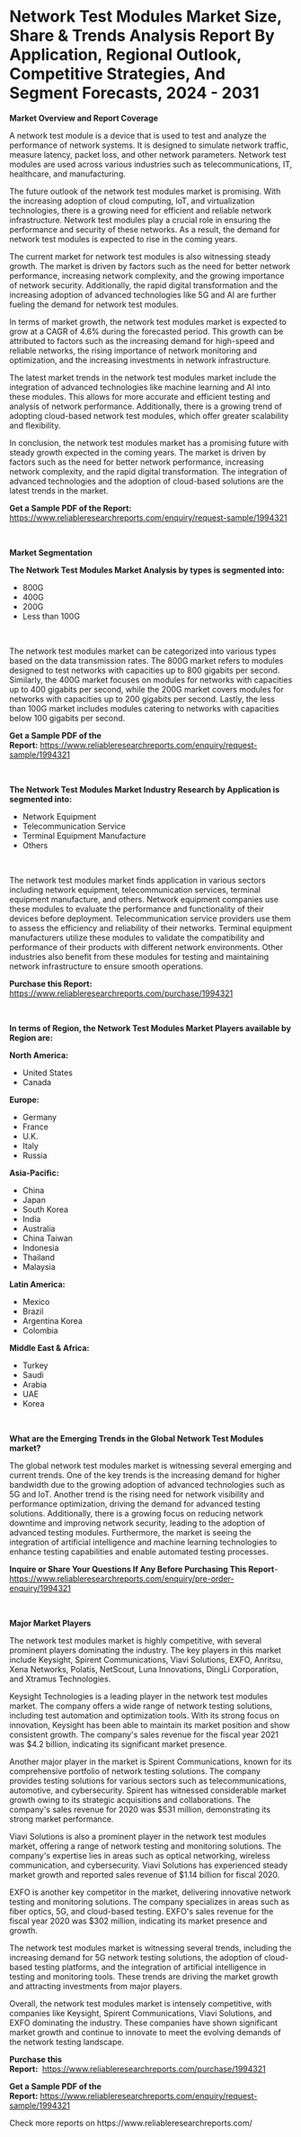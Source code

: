 <p><h1>Network Test Modules Market Size, Share & Trends Analysis Report By Application, Regional Outlook, Competitive Strategies, And Segment Forecasts, 2024 - 2031</h1></p><p><strong>Market Overview and Report Coverage</strong></p>
<p><p>A network test module is a device that is used to test and analyze the performance of network systems. It is designed to simulate network traffic, measure latency, packet loss, and other network parameters. Network test modules are used across various industries such as telecommunications, IT, healthcare, and manufacturing.</p><p>The future outlook of the network test modules market is promising. With the increasing adoption of cloud computing, IoT, and virtualization technologies, there is a growing need for efficient and reliable network infrastructure. Network test modules play a crucial role in ensuring the performance and security of these networks. As a result, the demand for network test modules is expected to rise in the coming years.</p><p>The current market for network test modules is also witnessing steady growth. The market is driven by factors such as the need for better network performance, increasing network complexity, and the growing importance of network security. Additionally, the rapid digital transformation and the increasing adoption of advanced technologies like 5G and AI are further fueling the demand for network test modules.</p><p>In terms of market growth, the network test modules market is expected to grow at a CAGR of 4.6% during the forecasted period. This growth can be attributed to factors such as the increasing demand for high-speed and reliable networks, the rising importance of network monitoring and optimization, and the increasing investments in network infrastructure.</p><p>The latest market trends in the network test modules market include the integration of advanced technologies like machine learning and AI into these modules. This allows for more accurate and efficient testing and analysis of network performance. Additionally, there is a growing trend of adopting cloud-based network test modules, which offer greater scalability and flexibility.</p><p>In conclusion, the network test modules market has a promising future with steady growth expected in the coming years. The market is driven by factors such as the need for better network performance, increasing network complexity, and the rapid digital transformation. The integration of advanced technologies and the adoption of cloud-based solutions are the latest trends in the market.</p></p>
<p><strong>Get a Sample PDF of the Report:</strong> <a href="https://www.reliableresearchreports.com/enquiry/request-sample/1994321">https://www.reliableresearchreports.com/enquiry/request-sample/1994321</a></p>
<p>&nbsp;</p>
<p><strong>Market Segmentation</strong></p>
<p><strong>The Network Test Modules Market Analysis by types is segmented into:</strong></p>
<p><ul><li>800G</li><li>400G</li><li>200G</li><li>Less than 100G</li></ul></p>
<p>&nbsp;</p>
<p><p>The network test modules market can be categorized into various types based on the data transmission rates. The 800G market refers to modules designed to test networks with capacities up to 800 gigabits per second. Similarly, the 400G market focuses on modules for networks with capacities up to 400 gigabits per second, while the 200G market covers modules for networks with capacities up to 200 gigabits per second. Lastly, the less than 100G market includes modules catering to networks with capacities below 100 gigabits per second.</p></p>
<p><strong>Get a Sample PDF of the Report:</strong>&nbsp;<a href="https://www.reliableresearchreports.com/enquiry/request-sample/1994321">https://www.reliableresearchreports.com/enquiry/request-sample/1994321</a></p>
<p>&nbsp;</p>
<p><strong>The Network Test Modules Market Industry Research by Application is segmented into:</strong></p>
<p><ul><li>Network Equipment</li><li>Telecommunication Service</li><li>Terminal Equipment Manufacture</li><li>Others</li></ul></p>
<p>&nbsp;</p>
<p><p>The network test modules market finds application in various sectors including network equipment, telecommunication services, terminal equipment manufacture, and others. Network equipment companies use these modules to evaluate the performance and functionality of their devices before deployment. Telecommunication service providers use them to assess the efficiency and reliability of their networks. Terminal equipment manufacturers utilize these modules to validate the compatibility and performance of their products with different network environments. Other industries also benefit from these modules for testing and maintaining network infrastructure to ensure smooth operations.</p></p>
<p><strong>Purchase this Report:</strong>&nbsp; <a href="https://www.reliableresearchreports.com/purchase/1994321">https://www.reliableresearchreports.com/purchase/1994321</a></p>
<p>&nbsp;</p>
<p><strong>In terms of Region, the Network Test Modules Market Players available by Region are:</strong></p>
<p>
    <p> <strong> North America: </strong>
        <ul>
            <li>United States</li>
            <li>Canada</li>
        </ul>
        </p> 
    <p> <strong> Europe: </strong>
        <ul>
            <li>Germany</li>
            <li>France</li>
            <li>U.K.</li>
            <li>Italy</li>
            <li>Russia</li>
        </ul>
        </p> 
    <p> <strong> Asia-Pacific: </strong>
        <ul>
            <li>China</li>
            <li>Japan</li>
            <li>South Korea</li>
            <li>India</li>
            <li>Australia</li>
            <li>China Taiwan</li>
            <li>Indonesia</li>
            <li>Thailand</li>
            <li>Malaysia</li>
        </ul>
        </p> 
    <p> <strong> Latin America: </strong>
        <ul>
            <li>Mexico</li>
            <li>Brazil</li>
            <li>Argentina Korea</li>
            <li>Colombia</li>
        </ul>
        </p> 
    <p> <strong> Middle East & Africa: </strong>
        <ul>
            <li>Turkey</li>
            <li>Saudi</li>
            <li>Arabia</li>
            <li>UAE</li>
            <li>Korea</li>
        </ul>
    </p>
    </p>
<p>&nbsp;</p>
<p><strong>What are the Emerging Trends in the Global Network Test Modules market?</strong></p>
<p><p>The global network test modules market is witnessing several emerging and current trends. One of the key trends is the increasing demand for higher bandwidth due to the growing adoption of advanced technologies such as 5G and IoT. Another trend is the rising need for network visibility and performance optimization, driving the demand for advanced testing solutions. Additionally, there is a growing focus on reducing network downtime and improving network security, leading to the adoption of advanced testing modules. Furthermore, the market is seeing the integration of artificial intelligence and machine learning technologies to enhance testing capabilities and enable automated testing processes.</p></p>
<p><strong>Inquire or Share Your Questions If Any Before Purchasing This Report</strong>- <a href="https://www.reliableresearchreports.com/enquiry/pre-order-enquiry/1994321">https://www.reliableresearchreports.com/enquiry/pre-order-enquiry/1994321</a></p>
<p>&nbsp;</p>
<p><strong>Major Market Players</strong></p>
<p><p>The network test modules market is highly competitive, with several prominent players dominating the industry. The key players in this market include Keysight, Spirent Communications, Viavi Solutions, EXFO, Anritsu, Xena Networks, Polatis, NetScout, Luna Innovations, DingLi Corporation, and Xtramus Technologies.</p><p>Keysight Technologies is a leading player in the network test modules market. The company offers a wide range of network testing solutions, including test automation and optimization tools. With its strong focus on innovation, Keysight has been able to maintain its market position and show consistent growth. The company's sales revenue for the fiscal year 2021 was $4.2 billion, indicating its significant market presence.</p><p>Another major player in the market is Spirent Communications, known for its comprehensive portfolio of network testing solutions. The company provides testing solutions for various sectors such as telecommunications, automotive, and cybersecurity. Spirent has witnessed considerable market growth owing to its strategic acquisitions and collaborations. The company's sales revenue for 2020 was $531 million, demonstrating its strong market performance.</p><p>Viavi Solutions is also a prominent player in the network test modules market, offering a range of network testing and monitoring solutions. The company's expertise lies in areas such as optical networking, wireless communication, and cybersecurity. Viavi Solutions has experienced steady market growth and reported sales revenue of $1.14 billion for fiscal 2020.</p><p>EXFO is another key competitor in the market, delivering innovative network testing and monitoring solutions. The company specializes in areas such as fiber optics, 5G, and cloud-based testing. EXFO's sales revenue for the fiscal year 2020 was $302 million, indicating its market presence and growth.</p><p>The network test modules market is witnessing several trends, including the increasing demand for 5G network testing solutions, the adoption of cloud-based testing platforms, and the integration of artificial intelligence in testing and monitoring tools. These trends are driving the market growth and attracting investments from major players.</p><p>Overall, the network test modules market is intensely competitive, with companies like Keysight, Spirent Communications, Viavi Solutions, and EXFO dominating the industry. These companies have shown significant market growth and continue to innovate to meet the evolving demands of the network testing landscape.</p></p>
<p><strong>Purchase this Report:</strong>&nbsp;&nbsp;<a href="https://www.reliableresearchreports.com/purchase/1994321">https://www.reliableresearchreports.com/purchase/1994321</a></p>
<p></p>
<p><strong>Get a Sample PDF of the Report:</strong>&nbsp;<a href="https://www.reliableresearchreports.com/enquiry/request-sample/1994321">https://www.reliableresearchreports.com/enquiry/request-sample/1994321</a></p>
<p>Check more reports on https://www.reliableresearchreports.com/</p>